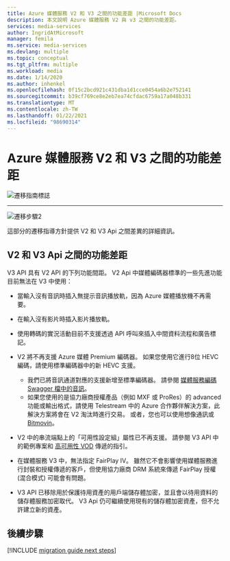 ```yaml
---
title: Azure 媒體服務 V2 和 V3 之間的功能差距 |Microsoft Docs
description: 本文說明 Azure 媒體服務 V2 與 v3 之間的功能差距。
services: media-services
author: IngridAtMicrosoft
manager: femila
ms.service: media-services
ms.devlang: multiple
ms.topic: conceptual
ms.tgt_pltfrm: multiple
ms.workload: media
ms.date: 1/14/2020
ms.author: inhenkel
ms.openlocfilehash: 0f15c2bcd921c431dba1d1cce0454a6b2e752141
ms.sourcegitcommit: b39cf769ce8e2eb7ea74cfdac6759a17a048b331
ms.translationtype: MT
ms.contentlocale: zh-TW
ms.lasthandoff: 01/22/2021
ms.locfileid: "98690314"
---
```

# <a name="feature-gaps-between-azure-media-services-v2-and-v3"></a>Azure 媒體服務 V2 和 V3 之間的功能差距

![遷移指南標誌](./media/migration-guide/azure-media-services-logo-migration-guide.svg)

<hr color="#5ea0ef" size="10">

![遷移步驟2](./media/migration-guide/steps-2.svg)

這部分的遷移指導方針提供 V2 和 V3 Api 之間差異的詳細資訊。

## <a name="feature-gaps-between-v2-and-v3-apis"></a>V2 和 V3 Api 之間的功能差距

V3 API 具有 V2 API 的下列功能間距。 V2 Api 中媒體編碼器標準的一些先進功能目前無法在 V3 中使用：

- 當輸入沒有音訊時插入無提示音訊播放軌，因為 Azure 媒體播放機不再需要。

- 在輸入沒有影片時插入影片播放軌。

- 使用轉碼的實況活動目前不支援透過 API 呼叫來插入中間資料流程和廣告標記。

- V2 將不再支援 Azure 媒體 Premium 編碼器。 如果您使用它進行8位 HEVC 編碼，請使用標準編碼器中的新 HEVC 支援。 
    - 我們已將音訊通道對應的支援新增至標準編碼器。  請參閱 [媒體服務編碼 Swagger 檔中的音訊](https://github.com/Azure/azure-rest-api-specs/blob/master/specification/mediaservices/resource-manager/Microsoft.Media/stable/2020-05-01/Encoding.json)。
    - 如果您使用的是協力廠商授權產品（例如 MXF 或 ProRes）的 advanced 功能或輸出格式，請使用 Telestream 中的 Azure 合作夥伴解決方案，此解決方案將會在 V2 淘汰時進行交易。 或者，您也可以使用想像通訊或 [Bitmovin](http://bitmovin.com)。

- V2 中的串流端點上的「可用性設定組」屬性已不再支援。 請參閱 V3 API 中的範例專案和 [高可用性 VOD](https://docs.microsoft.com/azure/media-services/latest/media-services-high-availability-encoding) 傳遞的指引。

- 在媒體服務 V3 中，無法指定 FairPlay IV。 雖然它不會影響使用媒體服務進行封裝和授權傳遞的客戶，但使用協力廠商 DRM 系統來傳遞 FairPlay 授權 (混合模式) 可能會有問題。

- V3 API 已移除用於保護待用資產的用戶端儲存體加密，並且會以待用資料的儲存體服務加密取代。 V3 Api 仍可繼續使用現有的儲存體加密資產，但不允許建立新的資產。

## <a name="next-steps"></a>後續步驟

[!INCLUDE [migration guide next steps](./includes/migration-guide-next-steps.md)]
